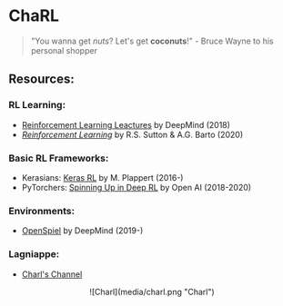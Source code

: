 # ChaRL

> "You wanna get _nuts_?  Let's get **coconuts**!" - Bruce Wayne to his personal shopper

## Resources:

### RL Learning:
- [Reinforcement Learning Leactures](https://www.youtube.com/playlist?list=PLqYmG7hTraZBKeNJ-JE_eyJHZ7XgBoAyb "YouTube Playlist") by DeepMind (2018)
- [_Reinforcement Learning_](http://incompleteideas.net/book/RLbook2020.pdf "Reinforcement Learning Textbook") by R.S. Sutton & A.G. Barto (2020)

### Basic RL Frameworks:
- Kerasians: [Keras RL](https://github.com/keras-rl/keras-rl "Keras RL") by M. Plappert (2016-)
- PyTorchers: [Spinning Up in Deep RL](https://spinningup.openai.com/en/latest/ "Spinning Up") by Open AI (2018-2020)

### Environments:
- [OpenSpiel](https://github.com/deepmind/open_spiel "OpenSpiel") by DeepMind (2019-)

### Lagniappe:
- [Charl's Channel](https://www.youtube.com/channel/UCF1fG3gT44nGTPU2sVLoFWg "Patrick F Willems on YouTube")

<div align="center">
	![Charl](media/charl.png "Charl")
</div>
